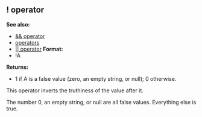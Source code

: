 ## ! operator
**See also:**
*   [&& operator](/ref/operator/&&.md) 
*   [operators](/ref/operator.md) 
*   [\|\| operator](/ref/operator/%7C%7C.md) <!-- -->
**Format:**
*   !A
<!-- -->
**Returns:**
*   1 if A is a false value (zero, an empty string, or null); 0
    otherwise.


This operator inverts the truthiness of the value after it.


The number 0, an empty string, or null are all false values.
Everything else is true.